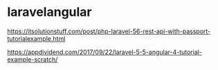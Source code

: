 # laravelangular

https://itsolutionstuff.com/post/php-laravel-56-rest-api-with-passport-tutorialexample.html


https://appdividend.com/2017/09/22/laravel-5-5-angular-4-tutorial-example-scratch/